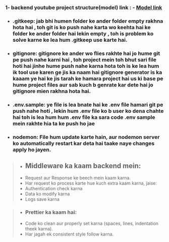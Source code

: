 ### 1-  backend youtube project structure(model) link : - [Model link](https://app.eraser.io/workspace/d71tCMafXlr1Tt76LBgH?origin=share)

- ###  **.gitkeep**: jab bhi humen folder ke ander folder empty rakhna hota hai , toh git is ko push nahe karta wo keehta hai ke folder ke ander folder hai lekin empty , toh is problem ko solve karne ke lea hum .gitkeep use karte hai.

- ### **gitignore**: gitignore ke ander wo flies rakhte hai jo hume git pe push nahe karni hai , toh project mein toh bhut sari file hoti hai jinhe hume push nahe karna hota toh is ke lea hum ik tool use karen ge jis ka naam hai **gitignore generator** is ka kaaam ye hai ke jis tarah ke hamara project hai us ki base pe hume project files aur sab kuch b genrate kar dete hai jo gitignore mien rakhna hota hai.


- ### **.env.sample**: ye file is lea bnate hai ke .env file hamari git pe push nahe hoti , lekin hum  .env file ko b user ko dena chahte hai toh is lea hum hum .env file ka sara code .env sample mein rakhte hia ta ke push ho jae

- ### **nodemon**:  File hum update karte hain, aur nodemon server ko automatically restart kar deta hai taake naye changes apply ho jayen.


>- ## **Middleware** ka kaam backend mein:
 >- Request aur Response ke beech mein kaam karna.
 >- Har request ko process karte hue kuch extra kaam karna, jaise:
 >- Authentication check karna
 >- Data ko modify karna
 >- Logs save karna


>- ### Prettier ka kaam hai:
 >- Code ko clean aur properly set karna (spaces, lines, indentation theek karna).
 >- Har jagah ek consistent style follow karna.